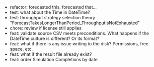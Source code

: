 - refactor: forecasted this, forecasted that...
- test: what about the Time in DateTime?
- test: throughput strategy selection theory "ForecastTakesLongerThanPeriod_ThroughputIsNotExhausted"
- chore: review if license still applies
- feat: validate source CSV meets preconditions. What happens if the DateTime culture is different? Or its format?
- feat: what if there is any issue writing to the disk? Permissions, free space, etc.
- feat: what if the result file already exist?
- feat: order Simulation Completions by date 